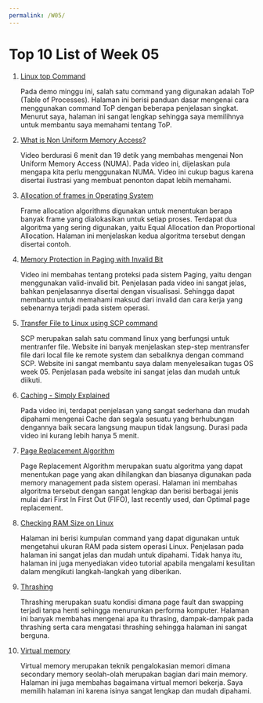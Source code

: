 ```yaml
---
permalink: /W05/
---
```

# Top 10 List of Week 05

1. [Linux top Command](https://www.howtogeek.com/668986/how-to-use-the-linux-top-command-and-understand-its-output/)

    Pada demo minggu ini, salah satu command yang digunakan adalah ToP (Table of Processes). Halaman ini berisi panduan dasar mengenai cara menggunakan command ToP dengan beberapa penjelasan singkat. Menurut saya, halaman ini sangat lengkap sehingga saya memilihnya untuk membantu saya memahami tentang ToP.

2. [What is Non Uniform Memory Access?](https://www.youtube.com/watch?v=Vmb8xGD-LV8)

    Video berdurasi 6 menit dan 19 detik yang membahas mengenai Non Uniform Memory Access (NUMA). Pada video ini, dijelaskan pula mengapa kita perlu menggunakan NUMA. Video ini cukup bagus karena disertai ilustrasi yang membuat penonton dapat lebih memahami.
    
3. [Allocation of frames in Operating System](https://www.geeksforgeeks.org/operating-system-allocation-frames/)

    Frame allocation algorithms digunakan untuk menentukan berapa banyak frame yang dialokasikan untuk setiap proses. Terdapat dua algoritma yang sering digunakan, yaitu Equal Allocation dan Proportional Allocation. Halaman ini menjelaskan kedua algoritma tersebut dengan disertai contoh.

4. [Memory Protection in Paging with Invalid Bit](https://www.youtube.com/watch?v=WjH03LKVXfg)

    Video ini membahas tentang proteksi pada sistem Paging, yaitu dengan menggunakan valid-invalid bit. Penjelasan pada video ini sangat jelas, bahkan penjelasannya disertai dengan visualisasi. Sehingga dapat membantu untuk memahami maksud dari invalid dan cara kerja yang sebenarnya terjadi pada sistem operasi.

5. [Transfer File to Linux using SCP command](https://linuxize.com/post/how-to-use-scp-command-to-securely-transfer-files/)

    SCP merupakan salah satu command linux yang berfungsi untuk mentranfer file. Website ini banyak menjelaskan step-step mentransfer file dari local file ke remote system dan sebaliknya dengan command SCP. Website ini sangat membantu saya dalam menyelesaikan tugas OS week 05. Penjelasan pada website ini sangat jelas dan mudah untuk diikuti.
    
6. [Caching - Simply Explained](https://www.youtube.com/watch?v=6FyXURRVmR0)

    Pada video ini, terdapat penjelasan yang sangat sederhana dan mudah dipahami mengenai Cache dan segala sesuatu yang berhubungan dengannya baik secara langsung maupun tidak langsung. Durasi pada video ini kurang lebih hanya 5 menit.
    
7. [Page Replacement Algorithm](https://afteracademy.com/blog/what-are-the-page-replacement-algorithms)

    Page Replacement Algorithm merupakan suatu algoritma yang dapat menentukan page yang akan dihilangkan dan biasanya digunakan pada memory management pada sistem operasi. Halaman ini membahas algoritma tersebut dengan sangat lengkap dan berisi berbagai jenis mulai dari First In First Out (FIFO), last recently used, dan Optimal page replacement.
    
8. [Checking RAM Size on Linux](https://www.cyberciti.biz/faq/ram-size-linux/)

    Halaman ini berisi kumpulan command yang dapat digunakan untuk mengetahui ukuran RAM pada sistem operasi Linux. Penjelasan pada halaman ini sangat jelas dan mudah untuk dipahami. Tidak hanya itu, halaman ini juga menyediakan video tutorial apabila mengalami kesulitan dalam mengikuti langkah-langkah yang diberikan.

9. [Thrashing](https://www.thecrazyprogrammer.com/2019/02/thrashing-in-operating-system-os.html)

    Thrashing merupakan suatu kondisi dimana page fault dan swapping terjadi tanpa henti sehingga menurunkan performa komputer. Halaman ini banyak membahas mengenai apa itu thrasing, dampak-dampak pada thrashing serta cara mengatasi thrashing sehingga halaman ini sangat berguna.

10. [Virtual memory](https://searchstorage.techtarget.com/definition/virtual-memory)

    Virtual memory merupakan teknik pengalokasian memori dimana secondary memory seolah-olah merupakan bagian dari main memory. Halaman ini juga membahas bagaimana virtual memori bekerja. Saya memilih halaman ini karena isinya sangat lengkap dan mudah dipahami.
